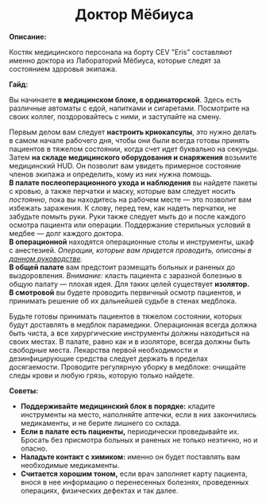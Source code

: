 <h1 align="center">Доктор Мёбиуса</h1>
<p><strong>Описание:</strong></p>
<p>
Костяк медицинского персонала на борту CEV "Eris" составляют именно доктора из Лабораторий Мёбиуса, которые следят за состоянием здоровья экипажа.
</p>
<p><strong>Гайд:</strong></p>
<p>
Вы начинаете <strong>в медицинском блоке, в ординаторской</strong>. Здесь есть различные автоматы с едой, напитками и сигаретами. Посмотрите на своих коллег, поздоровайтесь с ними, и заступайте на смену.
</p>
<p> 
Первым делом вам следует <strong>настроить криокапсулы</strong>, это нужно делать в самом начале рабочего дня, чтобы они были всегда готовы принять пациентов в тяжелом состоянии, когда счет идет буквально на секунды.
<br> Затем <strong>на складе медицинского оборудования и снаряжения</strong> возьмите медицинский HUD. Он позволит вам увидеть примерное состояние членов экипажа и определить, кому из них нужна помощь. 
<br> <strong>В палате послеоперационного ухода и наблюдения</strong> вы найдете пакеты с кровью, а также перчатки и маску, которые вам следует носить <em>постоянно</em>, пока вы находитесь на рабочем месте — это позволит вам избежать заражения. К слову, перед тем, как надеть перчатки, не забудьте помыть руки. Руки также следует мыть до и после каждого осмотра пациента или операции. Поддержание стерильных условий в медбее — долг каждого доктора.
<br> <strong>В операционной</strong> находятся операционные столы и инструменты, шкаф с анестезией.<em> Операции, которые вам придется проводить, описаны в <a href="https://github.com/discordia-space/wiki/wiki/Guide-to-Surgery_ru">данном руководстве</a>.</em>
<br> <strong>В общей палате</strong> вам предстоит размещать больных и раненых до выздоровления. <em>Внимание:</em> класть пациента с заразной болезнью в общую палату — плохая идея. Для таких целей существует <strong>изолятор.</strong>
<br> <strong>В смотровой</strong> вы будете проводить первичный осмотр пациентов, и принимать решение об их дальнейшей судьбе в стенах медблока.
</p>
<p>
Будьте готовы принимать пациентов в тяжелом состоянии, которых будут доставлять в медблок парамедики. Операционная всегда должна быть чиста, а все хирургические инструменты должны находиться на своих местах. В палате, равно как и в изоляторе, всегда должны быть свободные места. Лекарства первой необходимости и дезинфицирующие средства следует держать в пределах досягаемости. Проводите регулярную уборку в медблоке: очищайте следы крови и любую грязь, которую только найдете.
</p>
<p>
<strong>Советы:</strong>
<ul>
<li><strong>Поддерживайте медицинский блок в порядке:</strong> кладите инструменты на место, наполняйте аптечки, если в них закончились медикаменты, и не берите лишнего со склада.</li>
<li><strong>Если в палате есть пациенты,</strong> периодически проведывайте их. Бросать без присмотра больных и раненых не только неэтично, но и опасно.</li>
<li><strong>Наладьте контакт с химиком:</strong> именно он будет поставлять вам необходимые медикаменты.</li>
<li><strong>Считается хорошим тоном,</strong> если врач заполняет карту пациента, внося в нее информацию о перенесенных болезнях, проведенных операциях, физических дефектах и так далее.</li>
</ul>
</p>
